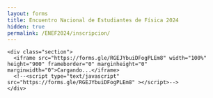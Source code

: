 ```yaml
---
layout: forms
title: Encuentro Nacional de Estudiantes de Física 2024
hidden: true
permalink: /ENEF2024/inscripcion/
---
```




<div class="no-pad-top" id="index-page">
  <div class="container">
  
    <div class="section">
      <iframe src="https://forms.gle/RGEJYbuiDFogPLEm8" width="100%" height="900" frameborder="0" marginheight="0" marginwidth="0">Cargando...</iframe>
      <!--<script type="text/javascript" src="https://forms.gle/RGEJYbuiDFogPLEm8" ></script>-->
    </div>
    
  </div>
</div>
